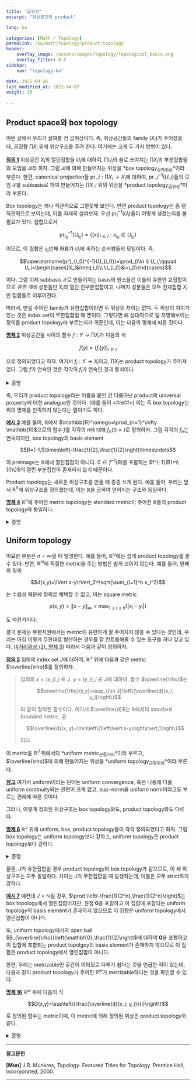 ```yaml
---
title: "곱위상"
excerpt: "위상공간의 product"

lang: ko

categories: [Math / Topology]
permalink: /ko/math/topology/product_topology
header:
    overlay_image: /assets/images/Topology/Topological_basis.png
    overlay_filter: 0.5
sidebar: 
    nav: "topology-ko"

date: 2021-09-26
last_modified_at: 2022-04-07
weight: 10
    
---
```


## Product space와 box topology

이번 글에서 우리가 살펴볼 건 곱위상이다. 즉, 위상공간들의 family $(X_i)$가 주어졌을 때, 곱집합 $\prod X_i$ 위에 위상구조를 주려 한다. 여기에는 크게 두 가지 방법이 있다. 

<div class="definition" markdown="1">

<ins id="df1">**정의 1**</ins> 위상공간 $X_i$의 열린집합들 $U_i$에 대하여, $\prod U_i$의 꼴로 쓰여지는 $\prod X_i$의 부분집합들의 모임을 $\mathcal{B}$라 하자. 그럼 $\mathcal{B}$에 의해 만들어지는 위상을 *box topology<sub>상자위상</sub>*이라 부른다. 한편, canonical projection들 $\operatorname{pr}\_i:\prod X_i\rightarrow X_i$에 대하여, $\operatorname{pr}\_i^{-1}(U\_i)$들의 모임 $\mathcal{S}$를 subbasis로 하여 만들어지는 $\prod X\_i$ 위의 위상을 *product topology<sub>곱위상</sub>*이라 부른다.  

</div>

Box topology는 꽤나 직관적으로 그럴듯해 보인다. 반면 product topology는 좀 덜 직관적으로 보이는데, 이를 자세히 살펴보자. 우선 $\operatorname{pr}_i^{-1}(U_i)$들이 어떻게 생겼는지를 볼 필요가 있다. 집합으로서

$$\operatorname{pr}_{i_0}^{-1}(U_{i_0})=\{(x_i)_{i\in I}: x_{i_0}\in U_{i_0}\}$$ 

이므로, 이 집합은 $i_0$번째 좌표가 $U_i$에 속하는 순서쌍들의 모임이다. 즉, 

$$\operatorname{pr}_{i_0}^{-1}(U_{i_0})=\prod_{i\in I} U_i,\qquad U_i=\begin{cases}X_i&i\neq i_0\\ U_{i_0}&i=i_0\end{cases}$$

이다. 그럼 이제 subbasis $\mathcal{S}$로 만들어지는 basis의 원소들은 이들의 유한한 교집합이므로 *유한 개의* 성분들만 $X_i$의 열린 진부분집합이고, 나머지 성분들은 모두 전체집합 $X_i$인 집합들로 이루어진다. 
 
따라서, 만일 주어진 family가 유한집합이라면 두 위상의 차이는 없다. 두 위상이 차이가 있는 것은 index set이 무한집합일 때 뿐이다. 그렇다면 왜 상대적으로 덜 자명해보이는 정의를 product topology라 부르는지가 의문인데, 이는 다음의 명제에 따른 것이다.

<div class="proposition" markdown="1">

<ins id="pp2">**명제 2**</ins> 위상공간들 사이의 함수 $f:Y\rightarrow\prod X_i$가 다음의 식

$$f(y)=(f_i(y))_{i\in I}$$

으로 정의되었다고 하자. 여기서 $f_i:Y\rightarrow X_i$이고, $\prod X_i$는 product topology가 주어져 있다. 그럼 $f$가 연속인 것은 각각의 $f_i$가 연속인 것과 동치이다.

</div>
<details class="proof" markdown="1">
<summary>증명</summary>

우선 임의의 index $i_0\in I$에 대하여 $\operatorname{pr}\_{i\_0}:\prod X_i\rightarrow X\_{i\_0}$는 모두 연속이다. $X\_{i\_0}$의 임의의 열린집합 $U\_{i\_0}$에 대하여, $\operatorname{pr}\_{i\_0}^{-1}(U\_{i\_0})$은 정의에 의해 $\prod X_i$에서 열린집합이기 때문이다. 따라서, 만일 $f$가 연속이라면, $f_i=\operatorname{pr}_i\circ f$는 연속함수들의 합성이므로 당연히 연속이다.

이제 반대방향을 보여야 한다. 즉, $f_i$가 모두 연속이라는 것을 가정하고, $f$가 연속이라는 것을 보여야 한다. 이를 위해서는 임의의 열린집합 $U$에 대하여, $f^{-1}(U)$가 열린집합임을 보여야 한다. 그런데, $f^{-1}$은 합집합과 교집합을 항상 보존하므로 사실 우리는 이를 임의의 subbasis의 원소에 대해서만 보이면 충분하다. 그런데,

$$f^{-1}(\operatorname{pr}_j^{-1}(U_j))=(f^{-1}\circ \operatorname{pr}_j^{-1})(U_j)=(\operatorname{pr}_j\circ f)^{-1}(U_j)=f_{j}^{-1}(U_j)$$

이고, $f_j$의 연속성에 의해 이 또한 $A$에서 열린집합이므로 증명이 끝난다. 

</details>

즉, 우리가 product topology라는 이름을 붙인 건 다름아닌 product의 universal property에 대한 analogue인 것이다. (예를 들어 <#ref#>) 이는 즉 box topology는 위의 명제를 만족하지 않는다는 말이기도 하다.

<div class="example" markdown="1">

<ins id="ex3">**예시 3**</ins> 예를 들어, $\mathbb{R}$에서 $\mathbb{R}^\omega=\prod_{n=1}^\infty \mathbb{R}$으로의 함수 $f$를 각각의 $n$에 대해 $f_n(t)=t$로 정의하자. 그럼 각각의 $f_n$는 연속이지만, box topology의 basis element

$$B=(-1,1)\times\left(-\frac{1}{2},\frac{1}{2}\right)\times\cdots$$

의 preimage는 $\mathbb{R}$에서 열린집합이 아니다. $0\in f^{-1}(B)$를 포함하는 $f^{-1}(B)=\\{0\\}$의 열린 부분집합이 존재하지 않기 때문이다.

</div>

Product topology는 새로운 위상구조를 만들 때 종종 쓰게 된다. 예를 들어, 우리는 앞서 $\mathbb{R}^n$에 위상구조를 정의했는데, 이는 $\mathbb{R}$을 곱하여 얻어지는 구조와 동일하다.

<div class="proposition" markdown="1">

<ins id="pp4">**명제 4**</ins> $\mathbb{R}^n$에 주어진 metric topology는 standard metric이 주어진 $\mathbb{R}$들의 product topology와 동일하다. 

</div>
<details class="proof" markdown="1">
<summary>증명</summary>

의외로 아주 쉽다. $\mathbb{R}$들의 product topology들의 basis는 $\prod (a_i, b_i)$들로 나타나는데, 그건 metric topology도 마찬가지다. ([§거리위상 (2), 정의 1](/ko/math/topology/metric_topology_2#df1)) 이 사실을 이용하면, [§위상공간의 기저, 보조정리 8](/ko/math/topology/basic_definition_2#lem8)을 이용해 원하는 결과를 얻는다.

</details>

## Uniform topology

미묘한 부분은 $n=\infty$일 때 발생한다. 예를 들어, $\mathbb{R}^\omega$에는 쉽게 product topology를 줄 수 있다. 반면, $\mathbb{R}^\omega$에 적절한 metric을 주는 방법은 쉽게 보이지 않는다. 예를 들어, 원래의 정의

$$d(x,y)=\lVert x-y\rVert_2=\sqrt{\sum_{i=1}^n x_i^2}$$

는 수렴성 때문에 정의로 채택할 수 없고, 이는 square metric

$$\rho(x,y)=\lVert x-y\rVert_\infty=\max_{1\leq i\leq n}\{\lvert x_i-y_i\rvert\}$$

도 마찬가지다. 

결국 문제는 무한차원에서는 metric이 유한하게 잘 주어지지 않을 수 있다는 것인데, 우리는 마침 이렇게 무한대로 발산하는 경우를 잘 컨트롤해줄 수 있는 도구를 하나 갖고 있다. ([§거리위상 (2), 명제 3](/ko/math/topology/metric_topology_2#pp3)) 따라서 다음과 같이 정의하자.

<div class="definition" markdown="1">

<ins id="df5">**정의 5**</ins> 임의의 index set $J$에 대하여, $\mathbb{R}^J$ 위에 다음과 같은 metric $\overline{\rho}$를 정의하자.

> 임의의 $x=(x\_i)\_{i\in J}$, $y=(y\_i)\_{i\in J}$에 대하여, 함수 $\overline{\rho}$는
>
> $$\overline{\rho}(x,y)=\sup_{i\in J}\left\{\overline{d}(x_i, y_i)\right\}$$
>
> 와 같이 정의된 함수이다. 여기서 $\overline{d}$는 $\mathbb{R}$에서의 standard bounded metric, 곧 
>
> $$\overline{d}(x, y)=\min\left\{\left\lvert x-y\right\rvert,1\right\}$$
>
> 이다.

이 metric을 $\mathbb{R}^J$ 위에서의 *uniform metric<sub>균등거리</sub>*이라 부르고, $\overline{\rho}$에 의해 만들어지는 위상을 *uniform topology<sub>균등위상</sub>*이라 부른다.

</div>

<div class="remark" markdown="1">

<ins id="rmk1">**참고**</ins> 여기서 uniform이라는 단어는 uniform convergence, 혹은 나중에 다룰 uniform continuity와는 관련이 크게 없고, $\sup$-norm을 uniform norm이라고도 부르는 관례에 따른 것이다.

</div>

그러나, 이렇게 정의된 위상구조는 box topology와도, product topology와도 다르다.

<div class="proposition" markdown="1">

<ins id="pp6">**명제 6**</ins> $\mathbb{R}^J$ 위에 uniform, box, product topology들이 각각 정의되었다고 하자. 그럼 box topology는 uniform topology보다 강하고, uniform topology은 product topology보다 강하다. 

</div>
<details class="proof" markdown="1">
<summary>증명</summary>

임의의 $x\in\mathbb{R}^J$를 고정하자.

$x$를 포함하는 product topology의 basis $\prod U_i$에 대하여, $i_1$, $\ldots$, $i_n$들이 $U_i\neq \mathbb{R}$인 index들이라 하자. 그럼 각각의 $U_{i_k}$에 대하여, 우리는 적당한 $\epsilon_{i_k}>0$들을 잡아

$$B_{\overline{d}}(x_{i_k},\epsilon_{i_k})\subset U_{i_k}$$

이도록 할 수 있다. 이제 $\epsilon=\min_{1\leq k\leq n}\left\\{\epsilon_{i_k}\right\\}$이라 하고 $B_{\overline{\rho}}(x, \epsilon)$을 생각하자. 만약 $z\in  B_{\overline{\rho}}(x, \epsilon)$라면, 모든 $i\in J$에 대하여 $\overline{d}(x_i, z_i)&lt;\epsilon$이고, 따라서 $z$는 $\prod U_i$에 속한다. 즉, 우리는 임의로 주어진 $x$와 $x$를 포함하는 product topology의 basis element에 대하여, uniform topology의 어떤 basis element가 존재하여 $x$를 포함하고 $\prod U_i$에 포함됨을 보였으므로 product topology보다 uniform topology가 강하다.

이제 이와 비슷하게, [§위상공간의 기저, 보조정리 8](/ko/math/topology/basic_definition_2#lem8)을 이용해서 box topology가 uniform topology보다 강하다는 것을 보이자. $x$를 포함하는 uniform topology의 basis element $B_{\overline{\rho}}(x,\epsilon)$과, box topology의 basis element $\prod \left(x_i-\frac{1}{2}\epsilon, x_i+\frac{1}{2}\epsilon\right)$를 생각하자. 그럼 임의의 $z\in\prod \left(x_i-\frac{1}{2}\epsilon, x_i+\frac{1}{2}\epsilon\right)$에 대하여, $\overline{d}(x_i, z_i)&lt;\frac{1}{2}\epsilon$이 모든 $i$에 대해 성립하므로 $\overline{\rho}(x,y)\leq \frac{1}{2}\epsilon&lt;\epsilon$이 성립한다. 즉, $z\in B_{\overline{\rho}}(x,\epsilon)$이므로 box topology는 uniform topology보다 강하다.

</details>

물론, $J$가 유한집합일 경우 product topology와 box topology가 같으므로, 이 세 위상구조는 모두 동일하다. 차이는 $J$가 무한집합일 때 발생하는데, 이들은 모두 strict하게 강하다.

<div class="example" markdown="1">

<ins id="ex7">**예시 7**</ins> 예컨대 $J=\mathbb{N}$일 경우, $\prod \left(-\frac{1}{2^n},\frac{1}{2^n}\right)$는 box topology에서 열린집합이지만, 원점 $\mathbf{0}$을 포함하고 이 집합에 포함되는 uniform topology의 basis element가 존재하지 않으므로 이 집합은 uniform topology에서 열린집합이 아니다.
  
또, uniform topology에서의 open ball $B_{\overline{\rho}}\left(\mathbf{0},\frac{1}{2}\right)$에 대하여 $\mathbf{0}$을 포함하고 이 집합에 포함되는 product topolgoy의 basis element가 존재하지 않으므로 이 집합은 product topology에서 열린집합이 아니다.

</div>

한편, 우리는 metrizable인 공간이 여러모로 다루기 쉽다는 것을 언급한 적이 있는데, 다음과 같이 product topology가 주어진 $\mathbb{R}^\omega$가 metrizable하다는 것을 확인할 수 있다. 

<div class="proposition" markdown="1">

<ins id="pp16">**명제 16**</ins> $\mathbb{R}^\omega$ 위에 다음의 식

$$D(x,y)=\sup\left\{\frac{\overline{d}(x_i, y_i)}{i}\right\}$$

로 정의된 함수는 metric이며, 이 metric에 의해 정의된 위상은 product topology와 같다.

</div>
<details class="proof" markdown="1">
<summary>증명</summary>

이제 $D$가 metric인 것을 보이는 것 정도는 너무 쉽다. 이 metric에 의해 정의되는 metric topology가 product topology와 같음을 보이기 위해, 우선 $x\in\mathbb{R}^\omega$와 이를 포함하는 metric topology에서의 열린집합 $U$를 택하자. $U$가 $D$에 의해 정의되는 metric topology에서 열린집합이므로, 어떠한 $\epsilon$-ball $B_D(x,\epsilon)$이 존재하여 $B_D(x,\epsilon)\subset U$이다. $\epsilon$을 고정하고,  $1/N&lt;\epsilon$을 만족하는 충분히 큰 $N$에 대하여 
  
$$V=\left(x_1-\epsilon, x_1+\epsilon\right)\times\cdots\times(x_N-\epsilon,x_N+\epsilon)\times\mathbb{R}\times\mathbb{R}\times\cdots$$

이라 하자. 정의에 의하여 $\overline{d}(x,y)\leq 1$이 항상 성립하므로, $i\geq N$에 대해서는

$$\frac{\overline{d}(x_i, y_i)}{i}\leq\frac{1}{N}$$

이 항상 성립하고, 따라서 

$$D(x, y)=\sup\left\{\frac{\overline{d}(x_i, y_i)}{i}\right\}\leq\max \left\{\frac{\overline{d}(x_1, y_1)}{1},\cdots, \frac{\overline{d}(x_N, y_N)}{N},\frac{1}{N}\right\}$$

이 성립한다. 만일 $y\in V$라면 위의 식에서 $\overline{d}(x_i, y_i)$들 각각이 $\epsilon$보다 작고, $1/N$도 $\epsilon$보다 작으므로 우변이 $\epsilon$보다 작다. 즉 $V\subset B_D(x,\epsilon)$이 성립한다.

반대로 임의의 $x\in\mathbb{R}^\omega$와 $x$를 포함하는 product topology의 basis element $\prod U_i$를 생각하자. Product topology의 정의에 의하여, 유한개의 index를 제외하면 $U_i=\mathbb{R}$이다. 이 유한개의 index들을 $i_1$, $\ldots$, $i_k$라 하면, 우리는 이들 각각에 대하여 적당한 $\epsilon_{i_k}>0$들을 잡아 $(x_{i_k}-\epsilon_{i_k},x_{i_k}+\epsilon_{i_k})$가 $U_{i_k}$ 안에 속하도록 할 수 있다. 이제 $\epsilon_{i_k}$들을 1보다 작도록 잡고, $\epsilon=\min_{1\leq k\leq n}\left\\{\epsilon_{i_k}/i_k\right\\}$이라 하면 $\epsilon\leq\epsilon_{i_k}/i_k$이다. 임의의 $y\in B_D(x,\epsilon)$에 대하여,

$$\frac{\overline{d}(x_i, y_i)}{i}\leq D(x,y)<\epsilon$$

이 성립하고, 특히 index $i_1$, $\ldots$, $i_k$에 대해서도 위의 식이 성립하므로 

$$\frac{\overline{d}(x_{i_k}, y_{i_k})}{i_k}<\epsilon\leq\frac{\epsilon_{i_k}}{i_k},$$

즉 $\left\lvert x_{i_k}-y_{i_k}\right\rvert&lt;\epsilon_{i_k}$이므로 $y\in \prod U_i$이다. 즉 $B_D(x,\epsilon)\subset \prod U_i$이다.

</details>



---

**참고문헌**

**[Mun]** J.R. Munkres, <i>Topology</i>. Featured Titles for Topology. Prentice Hall, Incorporated, 2000.

---


